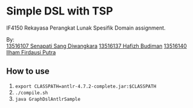 # Simple DSL with TSP
IF4150 Rekayasa Perangkat Lunak Spesifik Domain assignment.  

By:  
[13516107 Senapati Sang Diwangkara](https://github.com/diwangs)
[13516137 Hafizh Budiman](https://github.com/hafizhbudiman)
[13516140 Ilham Firdausi Putra](https://github.com/ilhamfp)

## How to use
1. `export CLASSPATH=antlr-4.7.2-complete.jar:$CLASSPATH`
2. `./compile.sh`
3. `java GraphDslAntlrSample`
